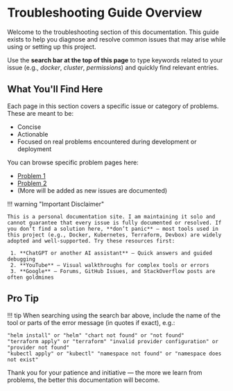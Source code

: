 # Troubleshooting Guide Overview

Welcome to the troubleshooting section of this documentation. This guide exists to help you diagnose and resolve common issues that may arise while using or setting up this project.

Use the **search bar at the top of this page** to type keywords related to your issue (e.g., *docker*, *cluster*, *permissions*) and quickly find relevant entries.

## What You'll Find Here

Each page in this section covers a specific issue or category of problems. These are meant to be:
- Concise
- Actionable
- Focused on real problems encountered during development or deployment

You can browse specific problem pages here:

- [Problem 1](./1-problem1.md)
- [Problem 2](./2-problem2.md)
- (More will be added as new issues are documented)

!!! warning "Important Disclaimer"

    This is a personal documentation site. I am maintaining it solo and cannot guarantee that every issue is fully documented or resolved. If you don’t find a solution here, **don’t panic** — most tools used in this project (e.g., Docker, Kubernetes, Terraform, Devbox) are widely adopted and well-supported. Try these resources first:

     1. **ChatGPT or another AI assistant** – Quick answers and guided debugging  
     2. **YouTube** – Visual walkthroughs for complex tools or errors  
     3. **Google** – Forums, GitHub Issues, and StackOverflow posts are often goldmines  

## Pro Tip

!!! tip
    When searching using the search bar above, include the name of the tool or parts of the error message (in quotes if exact), e.g.:

    "helm install" or "helm" "chart not found" or "not found"
    "terraform apply" or "terraform" "invalid provider configuration" or "provider not found"
    "kubectl apply" or "kubectl" "namespace not found" or "namespace does not exist"

Thank you for your patience and initiative — the more we learn from problems, the better this documentation will become.

